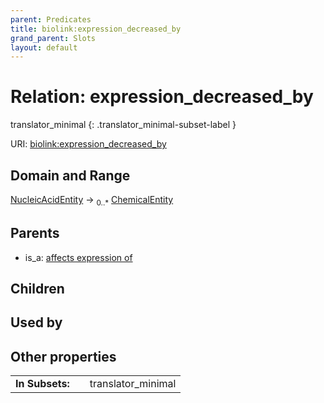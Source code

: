 ```yaml
---
parent: Predicates
title: biolink:expression_decreased_by
grand_parent: Slots
layout: default
---
```


# Relation: expression_decreased_by

translator_minimal
{: .translator_minimal-subset-label }




URI: [biolink:expression_decreased_by](https://w3id.org/biolink/vocab/expression_decreased_by)

## Domain and Range

[NucleicAcidEntity](NucleicAcidEntity.md) ->  <sub>0..*</sub> [ChemicalEntity](ChemicalEntity.md)

## Parents

 *  is_a: [affects expression of](affects_expression_of.md)

## Children


## Used by


## Other properties

|  |  |  |
| --- | --- | --- |
| **In Subsets:** | | translator_minimal |


